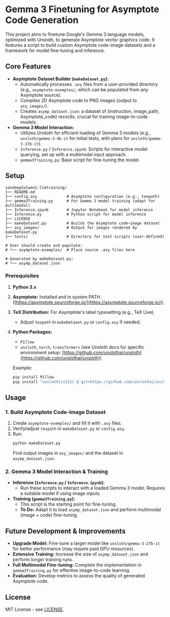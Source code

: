 # Gemma 3 Finetuning for Asymptote Code Generation

This project aims to finetune Google's Gemma 3 language models, optimized with Unsloth, to generate Asymptote vector graphics code. It features a script to build custom Asymptote code-image datasets and a framework for model fine-tuning and inference.

## Core Features

*   **Asymptote Dataset Builder (`makeDataset.py`):**
    *   Automatically processes `.asy` files from a user-provided directory (e.g., `asymptote-exemples/`, which can be populated from any Asymptote source).
    *   Compiles 2D Asymptote code to PNG images (output to `asy_images/`).
    *   Creates `asymp_dataset.json`: a dataset of (instruction, image_path, Asymptote_code) records, crucial for training image-to-code models.
*   **Gemma 3 Model Interaction:**
    *   Utilizes Unsloth for efficient loading of Gemma 3 models (e.g., `unsloth/gemma-3-4b-it` for initial tests, with plans for `unsloth/gemma-3-27b-it`).
    *   `Inference.py` / `Inference.ipynb`: Scripts for interactive model querying, set up with a multimodal input approach.
    *   `gemma3Training.py`: Base script for fine-tuning the model.
    
## Setup

```
sandeepSalwan1-llmtraining/
├── README.md
├── config.asy             # Asymptote configuration (e.g., texpath)
├── gemma3Training.py      # For Gemma 3 model training (adapt for multimodal)
├── Inference.ipynb        # Jupyter Notebook for model inference
├── Inference.py           # Python script for model inference
├── LICENSE
├── makeDataset.py         # Builds the Asymptote code–image dataset
├── asy_images/            # Output for images rendered by makeDataset.py
├── tests/                 # Directory for test scripts (user-defined)

# User should create and populate:
# └── asymptote-examples/  # Place source .asy files here

# Generated by makeDataset.py:
# └── asymp_dataset.json
```


### Prerequisites

1.  **Python 3.x**
2.  **Asymptote:** Installed and in system PATH. ([https://asymptote.sourceforge.io/](https://asymptote.sourceforge.io/))
3.  **TeX Distribution:** For Asymptote's label typesetting (e.g., TeX Live).
    *   Adjust `texpath` in `makeDataset.py` or `config.asy` if needed.
4.  **Python Packages:**
    *   `Pillow`
    *   `unsloth`, `torch`, `transformers` (see Unsloth docs for specific environment setup: [https://github.com/unslothai/unsloth](https://github.com/unslothai/unsloth))

    Example:
    ```bash
    pip install Pillow
    pip install "unsloth[cu121] @ git+https://github.com/unslothai/unsloth.git" # Adjust for your CUDA
    ```

## Usage

### 1. Build Asymptote Code-Image Dataset

1.  Create `asymptote-exemples/` and fill it with `.asy` files.
2.  Verify/adjust `texpath` in `makeDataset.py` or `config.asy`.
3.  Run:
    ```bash
    python makeDataset.py
    ```
    Find output images in `asy_images/` and the dataset in `asymp_dataset.json`.

### 2. Gemma 3 Model Interaction & Training

*   **Inference (`Inference.py` / `Inference.ipynb`):**
    *   Run these scripts to interact with a loaded Gemma 3 model. Requires a suitable model if using image inputs.
*   **Training (`gemma3Training.py`):**
    *   This script is the starting point for fine-tuning.
    *   **To Do:** Adapt it to load `asymp_dataset.json` and perform multimodal (image + code) fine-tuning.

## Future Development & Improvements

*   **Upgrade Model:** Fine-tune a larger model like `unsloth/gemma-3-27b-it` for better performance (may require paid GPU resources).
*   **Extensive Training:** Increase the size of `asymp_dataset.json` and perform longer training runs.
*   **Full Multimodal Fine-tuning:** Complete the implementation in `gemma3Training.py` for effective image-to-code learning.
*   **Evaluation:** Develop metrics to assess the quality of generated Asymptote code.

## License

MIT License - see [LICENSE](LICENSE).
